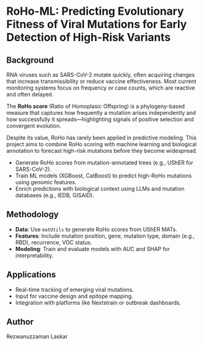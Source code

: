 # RoHo-ML: Predicting Evolutionary Fitness of Viral Mutations for Early Detection of High-Risk Variants

## Background

RNA viruses such as SARS-CoV-2 mutate quickly, often acquiring changes that increase transmissibility or reduce vaccine effectiveness. Most current monitoring systems focus on frequency or case counts, which are reactive and often delayed. 

The **RoHo score** (Ratio of Homoplasic Offspring) is a phylogeny-based measure that captures how frequently a mutation arises independently and how successfully it spreads—highlighting signals of positive selection and convergent evolution.

Despite its value, RoHo has rarely been applied in predictive modeling. This project aims to combine RoHo scoring with machine learning and biological annotation to forecast high-risk mutations before they become widespread.

- Generate RoHo scores from mutation-annotated trees (e.g., UShER for SARS-CoV-2).
- Train ML models (XGBoost, CatBoost) to predict high-RoHo mutations using genomic features.
- Enrich predictions with biological context using LLMs and mutation databases (e.g., IEDB, GISAID).

## Methodology

- **Data**: Use `matUtils` to generate RoHo scores from UShER MATs.
- **Features**: Include mutation position, gene, mutation type, domain (e.g., RBD), recurrence, VOC status.
- **Modeling**: Train and evaluate models with AUC and SHAP for interpretability.

## Applications

- Real-time tracking of emerging viral mutations.
- Input for vaccine design and epitope mapping.
- Integration with platforms like Nextstrain or outbreak dashboards.

## Author
Rezwanuzzaman Laskar
